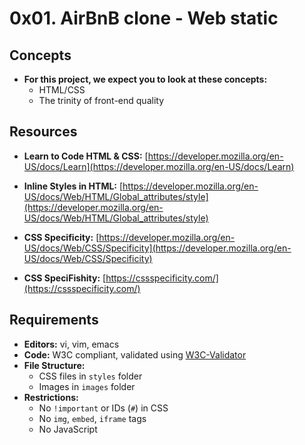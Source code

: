 # 0x01. AirBnB clone - Web static
## Concepts
* **For this project, we expect you to look at these concepts:**
    * HTML/CSS
    * The trinity of front-end quality
## Resources
* **Learn to Code HTML & CSS:** [https://developer.mozilla.org/en-US/docs/Learn](https://developer.mozilla.org/en-US/docs/Learn)
* **Inline Styles in HTML:** [https://developer.mozilla.org/en-US/docs/Web/HTML/Global_attributes/style](https://developer.mozilla.org/en-US/docs/Web/HTML/Global_attributes/style)  

* **CSS Specificity:** [https://developer.mozilla.org/en-US/docs/Web/CSS/Specificity](https://developer.mozilla.org/en-US/docs/Web/CSS/Specificity)  

* **CSS SpeciFishity:** [https://cssspecificity.com/](https://cssspecificity.com/)
## Requirements

* **Editors:** vi, vim, emacs
* **Code:** W3C compliant, validated using [W3C-Validator](https://validator.w3.org/)
* **File Structure:**
    * CSS files in `styles` folder
    * Images in `images` folder
* **Restrictions:**
    * No `!important` or IDs (`#`) in CSS
    * No `img`, `embed`, `iframe` tags
    * No JavaScript
